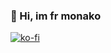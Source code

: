 ### 👋 Hi, im **fr monako**
[![ko-fi](https://ko-fi.com/img/githubbutton_sm.svg)](https://ko-fi.com/Z8Z617EBVD)
